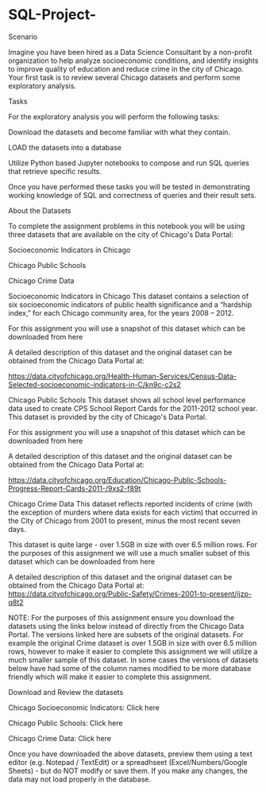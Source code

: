 # SQL-Project-

Scenario

Imagine you have been hired as a Data Science Consultant by a non-profit organization to help analyze socioeconomic conditions, and identify insights to improve quality of education and reduce crime in the city of Chicago. Your first task is to review several Chicago datasets and perform some exploratory analysis.

Tasks

For the exploratory analysis you will perform the following tasks:

Download the datasets and become familiar with what they contain.

LOAD the datasets into a database

Utilize Python based Jupyter notebooks to compose and run SQL queries that retrieve specific results.

Once you have performed these tasks you will be tested in demonstrating working knowledge of SQL and correctness of queries and their result sets.

About the Datasets

To complete the assignment problems in this notebook you will be using three datasets that are available on the city of Chicago's Data Portal:

Socioeconomic Indicators in Chicago

Chicago Public Schools

Chicago Crime Data

Socioeconomic Indicators in Chicago
This dataset contains a selection of six socioeconomic indicators of public health significance and a “hardship index,” for each Chicago community area, for the years 2008 – 2012.

For this assignment you will use a snapshot of this dataset which can be downloaded from here

A detailed description of this dataset and the original dataset can be obtained from the Chicago Data Portal at:

https://data.cityofchicago.org/Health-Human-Services/Census-Data-Selected-socioeconomic-indicators-in-C/kn9c-c2s2

Chicago Public Schools
This dataset shows all school level performance data used to create CPS School Report Cards for the 2011-2012 school year. This dataset is provided by the city of Chicago's Data Portal.

For this assignment you will use a snapshot of this dataset which can be downloaded from here

A detailed description of this dataset and the original dataset can be obtained from the Chicago Data Portal at:

https://data.cityofchicago.org/Education/Chicago-Public-Schools-Progress-Report-Cards-2011-/9xs2-f89t

Chicago Crime Data
This dataset reflects reported incidents of crime (with the exception of murders where data exists for each victim) that occurred in the City of Chicago from 2001 to present, minus the most recent seven days.

This dataset is quite large - over 1.5GB in size with over 6.5 million rows. For the purposes of this assignment we will use a much smaller subset of this dataset which can be downloaded from here

A detailed description of this dataset and the original dataset can be obtained from the Chicago Data Portal at: https://data.cityofchicago.org/Public-Safety/Crimes-2001-to-present/ijzp-q8t2

NOTE: For the purposes of this assignment ensure you download the datasets using the links below instead of directly from the Chicago Data Portal. The versions linked here are subsets of the original datasets. For example the original Crime dataset is over 1.5GB in size with over 6.5 million rows, however to make it easier to complete this assignment we will utilize a much smaller sample of this dataset. In some cases the versions of datasets below have had some of the column names modified to be more database friendly which will make it easier to complete this assignment.

Download and Review the datasets

Chicago Socioeconomic Indicators: Click here

Chicago Public Schools: Click here

Chicago Crime Data: Click here

Once you have downloaded the above datasets, preview them using a text editor (e.g. Notepad / TextEdit) or a spreadhseet (Excel/Numbers/Google Sheets) - but do NOT modify or save them. If you make any changes, the data may not load properly in the database.
